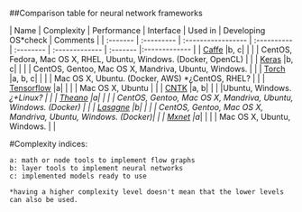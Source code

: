 ##Comparison table for neural network frameworks

| Name      | Complexity | Performance | Interface | Used in        | Developing OS*check  | Comments |
| :-------  | :--------- | :----------------- | :---------- | :-------- | :------------- | :-------    |:------------- |
| [Caffe]() |b, c|                    |             |           | CentOS, Fedora, Mac OS X, RHEL, Ubuntu, Windows. (Docker, OpenCL) | |
| [Keras]() |b, c|                    |             |           | CentOS, Gentoo, Mac OS X, Mandriva, Ubuntu, Windows. |  |
| [Torch]() |a, b, c|                    |             |           | Mac OS X, Ubuntu. (Docker, AWS) *¿CentOS, RHEL? |  |
| [Tensorflow]() |a|                    |             |           | Mac OS X, Ubuntu    |         |
| [CNTK]() |a, b|         | | |Ubuntu, Windows. *¿+Linux? | |
| [Theano]() |a|                    |             |           | CentOS, Gentoo, Mac OS X, Mandriva, Ubuntu, Windows. (Docker) |  |
| [Lasagne]() |b|                    |             |           | CentOS, Gentoo, Mac OS X, Mandriva, Ubuntu, Windows. (Docker)|  |
| [Mxnet]() |a*|                    |             |           | Mac OS X, Ubuntu, Windows. |   |

#Complexity indices:
  
    a: math or node tools to implement flow graphs
    b: layer tools to implement neural networks
    c: implemented models ready to use
  
    *having a higher complexity level doesn't mean that the lower levels can also be used. 
